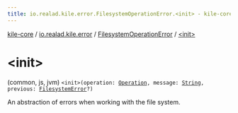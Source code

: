 ```yaml
---
title: io.realad.kile.error.FilesystemOperationError.<init> - kile-core
---
```


[kile-core](../../index.html) / [io.realad.kile.error](../index.html) / [FilesystemOperationError](index.html) / [&lt;init&gt;](./-init-.html)

# &lt;init&gt;

(common, js, jvm) `<init>(operation: `[`Operation`](-operation/index.html)`, message: `[`String`](https://kotlinlang.org/api/latest/jvm/stdlib/kotlin/-string/index.html)`, previous: `[`FilesystemError`](../-filesystem-error/index.html)`?)`

An abstraction of errors when working with the file system.

